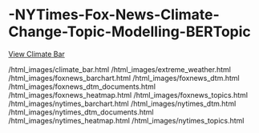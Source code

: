# -NYTimes-Fox-News-Climate-Change-Topic-Modelling-BERTopic


[View Climate Bar](https://StephenJudeD.github.io/NYTimes-Fox-News-Climate-Change-Topic-Modelling-BERTopic/html_images/climate_bar.html)


/html_images/climate_bar.html
/html_images/extreme_weather.html
/html_images/foxnews_barchart.html
/html_images/foxnews_dtm.html
/html_images/foxnews_dtm_documents.html
/html_images/foxnews_heatmap.html
/html_images/foxnews_topics.html
/html_images/nytimes_barchart.html
/html_images/nytimes_dtm.html
/html_images/nytimes_dtm_documents.html
/html_images/nytimes_heatmap.html
/html_images/nytimes_topics.html
